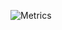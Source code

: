 ![Metrics](https://metrics.lecoq.io/towan912?template=classic&base.indepth=true&repositories.forks=true&base.header=0&base.metadata=0&lines=1&wakatime=1&traffic=1&habits=1&base.indepth=true&base.hireable=false&habits.from=200&habits.days=14&habits.facts=true&habits.charts=true&habits.charts.type=classic&habits.trim=false&wakatime.days=30&wakatime.sections=time%2C%20editors%2C%20os&wakatime.limit=5&wakatime.url=https%3A%2F%2Fwakatime.com&wakatime.user=current&wakatime.languages.other=false&wakatime.repositories.visibility=all&config.timezone=Asia%2FTokyo&config.twemoji=true&config.octicon=true&config.display=columns)
